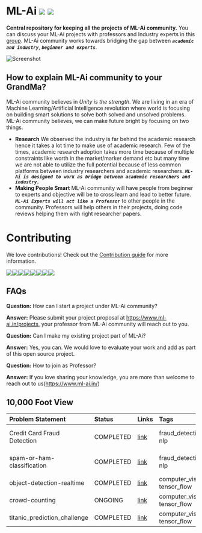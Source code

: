 # ML-Ai [![](https://img.shields.io/github/release/sourcerer-io/hall-of-fame.svg?colorB=58839b)](https://github.com/sourcerer-io/hall-of-fame/releases) [![](https://img.shields.io/github/license/sourcerer-io/hall-of-fame.svg?colorB=ff0000)](https://github.com/KrishnaKumarTiwari/ml-ai/blob/master/LICENSE.md)

**Central repository for keeping all the projects of ML-Ai community.** You can discuss your ML-Ai projects with professors and Industry experts in this [group](https://www.linkedin.com/groups/10494159/). 
ML-Ai community works towards bridging the gap between **_`academic and industry`_**, **_`beginner and experts`_**. 

![Screenshot](ml-ai-community-intro.gif)


## How to explain ML-Ai community to your GrandMa?

ML-Ai community believes in _Unity is the strength_. We are living in an era of Machine Learning/Artificial Intelligence
revolution where world is focusing on building smart solutions to solve both solved and unsolved problems. 
ML-Ai community believes, we can make future bright by focusing on two things.

- **Research** We observed the industry is far behind the academic research hence it takes
a lot time to make use of academic research. Few of the times, academic research adoption takes more time because of 
multiple constraints like worth in the market/marker demand etc but many time we are not able to utilize the full potential 
because of less common platforms between industry researchers and academic researchers. _**`ML-Ai is designed to work as bridge between
academic researchers and industry.`**_
- **Making People Smart** ML-Ai community will have people from beginner to experts and objective will be to cross learn and lead to better future. _**`ML-Ai Experts will act like a Professor`**_ to other people in the community. Professors will help others in their projects, doing code reviews helping them with right researcher papers. 


Contributing
============

We love contributions! Check out the [Contribution guide](https://github.com/KrishnaKumarTiwari/ml-ai/blob/master/CONTRIBUTING.md) for more information.

[![](https://sourcerer.io/fame/KrishnaKumarTiwari/ML-AI-Community/ml-ai/images/0)](https://sourcerer.io/fame/KrishnaKumarTiwari/ML-AI-Community/ml-ai/links/0)[![](https://sourcerer.io/fame/KrishnaKumarTiwari/ML-AI-Community/ml-ai/images/1)](https://sourcerer.io/fame/KrishnaKumarTiwari/ML-AI-Community/ml-ai/links/1)[![](https://sourcerer.io/fame/KrishnaKumarTiwari/ML-AI-Community/ml-ai/images/2)](https://sourcerer.io/fame/KrishnaKumarTiwari/ML-AI-Community/ml-ai/links/2)[![](https://sourcerer.io/fame/KrishnaKumarTiwari/ML-AI-Community/ml-ai/images/3)](https://sourcerer.io/fame/KrishnaKumarTiwari/ML-AI-Community/ml-ai/links/3)[![](https://sourcerer.io/fame/KrishnaKumarTiwari/ML-AI-Community/ml-ai/images/4)](https://sourcerer.io/fame/KrishnaKumarTiwari/ML-AI-Community/ml-ai/links/4)[![](https://sourcerer.io/fame/KrishnaKumarTiwari/ML-AI-Community/ml-ai/images/5)](https://sourcerer.io/fame/KrishnaKumarTiwari/ML-AI-Community/ml-ai/links/5)[![](https://sourcerer.io/fame/KrishnaKumarTiwari/ML-AI-Community/ml-ai/images/6)](https://sourcerer.io/fame/KrishnaKumarTiwari/ML-AI-Community/ml-ai/links/6)[![](https://sourcerer.io/fame/KrishnaKumarTiwari/ML-AI-Community/ml-ai/images/7)](https://sourcerer.io/fame/KrishnaKumarTiwari/ML-AI-Community/ml-ai/links/7)


## FAQs

**Question:** How can I start a project under ML-Ai community?
 
**Answer:** Please submit your project proposal at https://www.ml-ai.in/projects, your professor from ML-Ai community will reach out to you.

**Question:** Can I make my existing project part of ML-Ai?

**Answer:** Yes, you can. We would love to evaluate your work and add as part of this open source project.

**Question:** How to join as Professor?

**Answer:** If you love sharing your knowledge, you are more than welcome to reach out to us(https://www.ml-ai.in/) 


## 10,000 Foot View

| Problem Statement  | Status | Links | Tags| Students | Professors |
|:------------- | :------------- |:-------------|:-------------|:-------------|:-------------|
| Credit Card Fraud Detection | COMPLETED |[link](https://github.com/ML-AI-Community/ml-ai/tree/master/credit-card-fraud-detection) | fraud_detection, nlp||[Krishna Kumar Tiwari](https://www.linkedin.com/in/agentkk/)|
| spam-or-ham-classification  | COMPLETED | [link](https://github.com/ML-AI-Community/ml-ai/tree/master/spam-or-ham-classification) | fraud_detection, nlp||[Krishna Kumar Tiwari](https://www.linkedin.com/in/agentkk/)|
| object-detection-realtime   | COMPLETED | [link](https://github.com/ML-AI-Community/ml-ai/tree/master/object-detection-realtime)|computer_vision, tensor_flow|||
| crowd-counting              | ONGOING | [link](https://github.com/ML-AI-Community/ml-ai/tree/master/crowd-counting) |computer_vision, tensor_flow|||
|titanic_prediction_challenge| COMPLETED | [link](https://github.com/ML-AI-Community/ml-ai/tree/master/titanic_prediction_challenge) |computer_vision, tensor_flow|||

